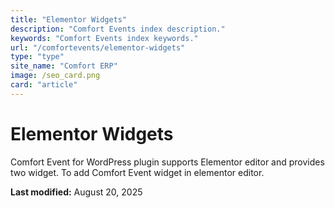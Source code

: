 ```yaml
---
title: "Elementor Widgets"
description: "Comfort Events index description."
keywords: "Comfort Events index keywords."
url: "/comfortevents/elementor-widgets"
type: "type"
site_name: "Comfort ERP"
image: /seo_card.png
card: "article"
---
```

# Elementor Widgets

Comfort Event for WordPress plugin supports Elementor editor and provides two widget. To add Comfort Event widget in elementor editor.

**Last modified:** August 20, 2025
